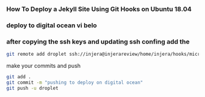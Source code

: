 ### How To Deploy a Jekyll Site Using Git Hooks on Ubuntu 18.04
### deploy to digital ocean vi belo

### after copying the ssh keys and updating ssh confing add the 
```bash
git remote add droplet ssh://injera@injerareview/home/injera/hooks/micrometreuk.git (fetch)
```
make your commits and push  
```bash
git add .
git commit -m "pushing to deploy on digital ocean"
git push -u droplet	
```
